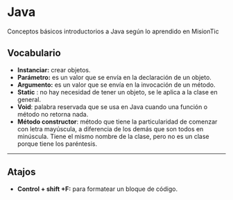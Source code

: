 # Java
Conceptos básicos introductorios a Java según lo aprendido en MisionTic

## Vocabulario

<!--Para colocar una palabra en negrita usas ** sin espacios en cada lado-->
* **Instanciar:** crear objetos.
* **Parámetro:** es un valor que se envía en la declaración de un objeto.
* **Argumento:** es un valor que se envía en la invocación de un método.
* **Static** : no hay necesidad de tener un objeto, se le aplica a la clase en general.
* **Void**: palabra reservada que se usa en Java cuando una función o método no retorna nada.
* **Método constructor**: método que tiene la particularidad de comenzar con letra mayúscula, a diferencia de los demás que son todos en minúscula. Tiene el mismo nombre de la clase, pero no es un clase porque tiene los paréntesis.

___

## Atajos

* **Control + shift +F:** para formatear un bloque de código.

